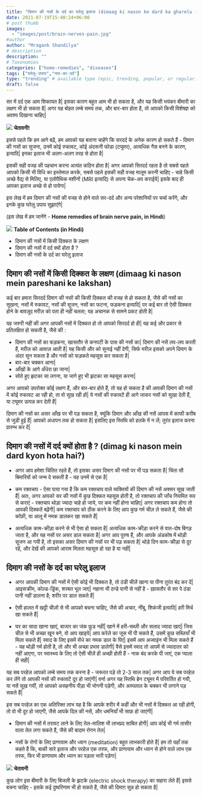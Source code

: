 ```yaml
---
title: "दिमाग की नसों के दर्द का घरेलु इलाज (dimaag ki nason ke dard ka gharelu ilaj)"
date: 2021-07-19T15:40:24+06:00
# post thumb
images:
  - "images/post/brain-nerves-pain.jpg"
#author
author: "Mragank Shandilya"
# description
description: ""
# Taxonomies
categories: ["home-remedies", "diseases"]
tags: ["घरेलु-उपाय","नस-का-दर्द"]
type: "trending" # available type (epic, trending, popular, or regular)
draft: false
---
```


सर में दर्द एक आम शिकायत है| इसका कारण बहुत आम भी हो सकता है, और यह किसी भयंकर बीमारी का लक्षण भी हो सकता है| अगर यह बोहत लम्बे समय तक, और बार-बार होता है, तो आपको किसी विशेषज्ञ को अवश्य दिखाना चाहिए| 

<div class="danger-mak">
  <img src="../../../images/warning.png">
  <b>चेतावनी!</b><br>

इससे पहले कि हम आगे बढ़ें, हम आपको यह बताना चाहेंगे कि सरदर्द के अनेक कारण हो सकते हैं - दिमाग की नसों का सुजना, उनमें कोई रुकावट, कोई अंदरूनी फोडा (ट्यूमर), अत्यधिक गैस बनने के कारण, इत्यादि| इनका इलाज भी अलग-अलग तरह से होता है| 

इसकी सही वजह की पहचान करना अत्यंत कठिन होता है| अगर आपको सिरदर्द रहता है तो सबसे पहले आपको किसी भी विधि का इस्तेमाल करके, सबसे पहले इसकी सही वजह मालूम करनी चाहिए - चाहे किसी अच्छे वैद्य से मिलिए, या एलोपैथिक मशीनों (MRI इत्यादि) से अपना चेक-अप कराईये| इसके बाद ही आपका इलाज अच्छे से हो पायेगा| 

इस लेख में हम दिमाग की नसों की वजह से होने वाले सर-दर्द और अन्य परेशानियों पर चर्चा करेंगे, और इनके कुछ घरेलु उपाय सुझाएंगे| 
</div>

(इस लेख में हम जानेंगे - <strong>Home remedies of brain nerve pain, in Hindi</strong>)

<div class="toc-mak">
<img src="../../../images/pencil.png">
<b>Table of Contents (in Hindi)</b>
<ul>
<li>दिमाग की नसों में किसी दिक्कत के लक्षण</li>
<li>दिमाग की नसों में दर्द क्यों होता है ?</li>
<li>दिमाग की नसों के दर्द का घरेलु इलाज</li>
</ul>
</div>

## दिमाग की नसों में किसी दिक्कत के लक्षण (dimaag ki nason mein pareshani ke lakshan)

कई बार हमारा सिरदर्द दिमाग की नसों की किसी दिक्कत की वजह से हो सकता है, जैसे की नसों का सूखना, नसों में रुकावट, नसों की सूजन, नसों का फटना, फड़कना इत्यादि| पर कई बार तो ऐसी दिक्कत होने के बावज़ूद मरीज़ को पता ही नहीं चलता; यह अचानक से सामने प्रकट होती है| 

यह जरुरी नहीं की अगर आपकी नसों में दिक्कत हो तो आपको सिरदर्द हो ही| यह कई और प्रकार से प्रतिलक्षित हो सकती है, जैसे की :
* दिमाग की नसों का फड़कना, खासतौर से कनपटी के पास की नसों का| दिमाग की नसें लप-लप करती हैं, मरीज़ को आवाज़ आती है| यह किसी और को सुनाई नहीं देगी, सिर्फ मरीज़ इसको अपने दिमाग के अंदर सुन सकता है और नसों को फड़कते महसूस कर सकता है| 
* बार-बार चक्कर आना| 
* आँखों के आगे अँधेरा छा जाना| 
* सोते हुए झटका सा लगना, या जागे हुए भी झटका सा महसूस करना| 

अगर आपको उपरोक्त कोई लक्षण हैं, और बार-बार होते हैं, तो यह हो सकता है की आपकी दिमाग की नसों में कोई रुकावट आ रही हो, ता वो सूख रही हों| ये नसों की रुकावटें ही आगे जाकर नसों को सुखा देती हैं, या ट्यूमर उत्पन्न कर देती हैं| 

दिमाग की नसों का असर आँख पर भी पड़ सकता है, क्यूंकि दिमाग और आँख की नसें आपस में काफी करीब से जुडी हुई हैं| आपको अंधापन तक हो सकता है| इसलिए इस स्तिथि को हलके में न लें; तुरंत इलाज करना प्रारम्भ कर दें| 


## दिमाग की नसों में दर्द क्यों होता है ? (dimag ki nason mein dard kyon hota hai?)

* अगर आप हमेशा चिंतित रहते हैं, तो इसका असर दिमाग की नसों पर भी पड़ सकता है| चिंता सौ बिमारियों को जन्म दे सकती है - यह उनमें से एक है| 

* कम रक्तचाप - ऐसा पाया गया है कि कम रक्तचाप वाले व्यक्तियों की दिमाग की नसें अक्सर सूख जाती हैं| अतः, अगर आपको सर की नसों में कुछ दिक्कत महसूस होती है, तो रक्तचाप की जाँच नियमित रूप से कराएं - रक्तचाप थोड़ा ज्यादा चाहे हो जाये, पर कम नहीं होना चाहिए| अगर रक्तचाप कम होगा तो आपकी दिक्कतें बढ़ेंगी| कम रक्तचाप को ठीक करने के लिए आप कुछ गर्म चीज़ ले सकते हैं, जैसे की कॉफ़ी, या आलू में नमक डालकर खा सकते हैं| 

* अत्यधिक काम-क्रीड़ा करने से भी ऐसा हो सकता है| अत्यधिक काम-क्रीड़ा करने से वात-दोष बिगड़ जाता है, और यह नसों पर असर डाल सकता है| अगर आप पुरुष हैं, और आपके अंडकोष में थोड़ी सूजन आ गयी है, तो इसका असर दिमाग की नसों पर भी पड़ सकता है| थोड़े दिन काम-क्रीड़ा से दूर रहें, और देखें की आपको आराम मिलता महसूस हो रहा है या नहीं| 


## दिमाग की नसों के दर्द का घरेलु इलाज

* अगर आपकी दिमाग की नसों में ऐसी कोई भी दिक्कत है, तो ठंडी चीज़ें खाना या पीना तुरंत बंद कर दें| आइसक्रीम, कोल्ड-ड्रिंक, शरबत भूल जाएं| नहाना भी ठन्डे पानी से नहीं है - ख़ासतौर से सर पे ठंडा पानी नहीं डालना है; शरीर पर डाल सकते हैं| 

* ऐसी हालत में खट्टी चीज़ों से भी आपको बचना चाहिए, जैसे की अचार, नींबू, शिकंजी इत्यादि| हरी मिर्च खा सकते हैं| 

* घर का सादा खाना खाएं, बाजार का जंक फ़ूड नहीं| खाने में हरी-सब्ज़ी और सलाद ज्यादा खाएं| जिस चीज़ से भी अच्छा खून बने, वो आप खाइये| आप करेले का जूस भी पी सकते हैं, उसमें कुछ सब्ज़ियाँ भी मिला सकते हैं| स्वाद के लिए इसमें सेंधे का नमक डाल के पिएं| इसमें आप अज्वाइंन भी मिला सकते हैं - यह थोड़ी गर्म होती है, तो और भी अच्छा प्रभाव डालेगी| वैसे इसमें स्वाद तो आपमें से ज्यादातर को नहीं आएगा, पर स्वास्थ्य के लिए तो ऐसी चीज़ें ही अच्छी होती हैं - नाक बंद करके पी जाएं, एक प्याला ही सही| 

यह सब परहेज़ आपको लम्बे समय तक करना है - जरूरत पड़े तो 2-3 साल तक| अगर आप ये सब परहेज़ कर लेंगे तो आपकी नसों की रुकावटें दूर हो जाएंगी| वर्ना अगर यह स्तिथि ब्रेन ट्यूमर में परिवर्तित हो गयी, या नसें सूख गयीं, तो आपको असहनीय पीड़ा भी भोगनी पड़ेगी, और अस्पताल के चक्कर भी लगाने पड़ सकते हैं| 

इस सब परहेज़ का एक अतिरिक्त लाभ यह है कि आपके शरीर में कहीं और भी नसों में दिक्कत आ रही होगी, तो वो भी दूर हो जाएगी, जैसे आपके दिल की नसें, और धमनियाँ भी साफ़ हो जाएंगी| 

* दिमाग की नसों में तरावट लाने के लिए तेल-मालिश भी लाभप्रद साबित होगी| आप कोई भी गर्म तासीर वाला तेल लगा सकते हैं, जैसे की बादाम रोगन तेल| 

* नसों के रोगों के लिए प्राणायाम और ध्यान (meditation) बहुत लाभकारी होते हैं| हम तो यहाँ तक कहते हैं कि, बाकी सारे इलाज और परहेज़ एक तरफ, और प्राणायाम और ध्यान से होने वाले लाभ एक तरफ, फिर भी प्राणायाम और ध्यान का पड़ला भारी पड़ेगा| 

<div class="danger-mak">
  <img src="../../../images/warning.png">
  <b>चेतावनी</b><br>

कुछ लोग इस बीमारी के लिए बिजली के झटके (electric shock therapy) का सहारा लेते हैं| इससे बचना चाहिए - इसके कई दुष्परिणाम भी हो सकते हैं, जैसे की दिमाग़ सुन्न हो सकता है| 
</div>

